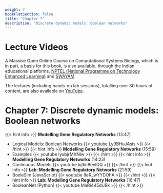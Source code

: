 ```yaml
---
weight: 7
bookFlatSection: false
title: "Chapter 7"
description: "Discrete dynamic models: Boolean networks"
---
```


# Lecture Videos

A Massive Open Online Course on Computational Systems Biology, which is in part, a basis for this book, is also available, through the Indian educational platforms, [NPTEL (National Programme on Technology Enhanced Learning)](https://nptel.ac.in/) and [SWAYAM](https://swayam.gov.in/). 

The lectures (including hands-on lab sessions), totalling over 30 hours of content, are also available on [YouTube](https://www.youtube.com/playlist?list=PLHkR7OTZy5OPhDKvFJ_Xc-PuQFw4-oCZ4).

# Chapter 7: Discrete dynamic models: Boolean networks

{{< hint info >}}
**Modelling Gene Regulatory Networks** (13:47)  
 - Logical Models: Boolean Networks
{{< youtube Ly9BHuJAsis >}}
{{< /hint >}}
{{< hint info >}}
**Modelling Gene Regulatory Networks** (15:59)  
 - Examples
{{< youtube IyubjrMXNIw >}}
{{< /hint >}}
{{< hint info >}}
**Modelling Gene Regulatory Networks** (14:23)  
 - Continuous Models
{{< youtube lq3ic8evlQQ >}}
{{< /hint >}}
{{< hint info >}}
**Lab: Modelling Gene Regulatory Networks** (21:59)  
 - BooleSim (JavaScript)
{{< youtube 8eR_wYYDOhA >}}
{{< /hint >}}
{{< hint info >}}
**Lab: Modelling Gene Regulatory Networks** (16:47)  
 - BooleanNet (Python)
{{< youtube MaRi445dUBk >}}
{{< /hint >}}

